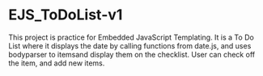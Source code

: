 # EJS_ToDoList-v1

This project is practice for Embedded JavaScript Templating. It is a To Do List where it displays the date by calling functions from date.js, and uses bodyparser to itemsand display them on the checklist. User can check off the item, and add new items.

